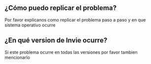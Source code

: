 ## ¿Cómo puedo replicar el problema?
Por favor explicanos como replicar el problema paso a paso y en que sistema operativo ocurre
## ¿En qué version de Invie ocurre?
Si este problema ocurre en todas las versiones por favor tambien mencionarlo
